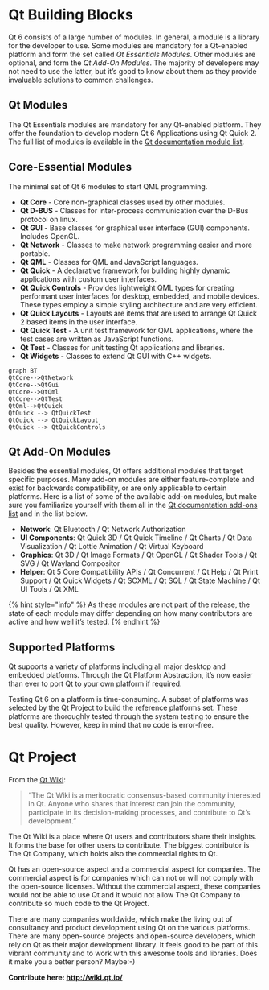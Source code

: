 
# Qt Building Blocks

Qt 6 consists of a large number of modules. In general, a module is a library for the developer to use. Some modules are mandatory for a Qt-enabled platform and form the set called *Qt Essentials Modules*. Other modules are optional, and form the *Qt Add-On Modules*. The majority of developers may not need to use the latter, but it’s good to know about them as they provide invaluable solutions to common challenges.

## Qt Modules

The Qt Essentials modules are mandatory for any Qt-enabled platform. They offer the foundation to develop modern Qt 6 Applications using Qt Quick 2. The full list of modules is available in the [Qt documentation module list](https://doc.qt.io/qt-6/qtmodules.html#qt-essentials).

## Core-Essential Modules

The minimal set of Qt 6 modules to start QML programming.

* **Qt Core** - Core non-graphical classes used by other modules.
* **Qt D-BUS** - Classes for inter-process communication over the D-Bus protocol on linux.
* **Qt GUI** - Base classes for graphical user interface (GUI) components. Includes OpenGL.
* **Qt Network** - Classes to make network programming easier and more portable.
* **Qt QML** - Classes for QML and JavaScript languages.
* **Qt Quick** - A declarative framework for building highly dynamic applications with custom user interfaces.
* **Qt Quick Controls** - Provides lightweight QML types for creating performant user interfaces for desktop, embedded, and mobile devices. These types employ a simple styling architecture and are very efficient.
* **Qt Quick Layouts** - Layouts are items that are used to arrange Qt Quick 2 based items in the user interface.
* **Qt Quick Test** - A unit test framework for QML applications, where the test cases are written as JavaScript functions.
* **Qt Test** - Classes for unit testing Qt applications and libraries.
* **Qt Widgets** - Classes to extend Qt GUI with C++ widgets.

```mermaid
graph BT
QtCore-->QtNetwork
QtCore-->QtGui
QtCore-->QtQml
QtCore-->QtTest
QtQml-->QtQuick
QtQuick --> QtQuickTest
QtQuick --> QtQuickLayout
QtQuick --> QtQuickControls
```


## Qt Add-On Modules

Besides the essential modules, Qt offers additional modules that target specific purposes. Many add-on modules are either feature-complete and exist for backwards compatibility, or are only applicable to certain platforms. Here is a list of some of the available add-on modules, but make sure you familiarize yourself with them all in the [Qt documentation add-ons list](https://doc.qt.io/qt-6/qtmodules.html#qt-add-ons) and in the list below.

* **Network**: Qt Bluetooth / Qt Network Authorization
* **UI Components**: Qt Quick 3D / Qt Quick Timeline / Qt Charts / Qt Data Visualization / Qt Lottie Animation / Qt Virtual Keyboard
* **Graphics**: Qt 3D / Qt Image Formats / Qt OpenGL / Qt Shader Tools / Qt SVG / Qt Wayland Compositor
* **Helper**: Qt 5 Core Compatibility APIs / Qt Concurrent / Qt Help / Qt Print Support / Qt Quick Widgets / Qt SCXML / Qt SQL / Qt State Machine / Qt UI Tools / Qt XML

{% hint style="info" %}
As these modules are not part of the release, the state of each module may differ depending on how many contributors are active and how well it’s tested.
{% endhint %}

## Supported Platforms

Qt supports a variety of platforms including all major desktop and embedded platforms. Through the Qt Platform Abstraction, it’s now easier than ever to port Qt to your own platform if required.

Testing Qt 6 on a platform is time-consuming. A subset of platforms was selected by the Qt Project to build the reference platforms set. These platforms are thoroughly tested through the system testing to ensure the best quality. However, keep in mind that no code is error-free.

# Qt Project

From the [Qt Wiki](http://wiki.qt.io/):

> “The Qt Wiki is a meritocratic consensus-based community interested in Qt. Anyone who shares that interest can join the community, participate in its decision-making processes, and contribute to Qt’s development.”

The Qt Wiki is a place where Qt users and contributors share their insights. It forms the base for other users to contribute. The biggest contributor is The Qt Company, which holds also the commercial rights to Qt.

Qt has an open-source aspect and a commercial aspect for companies. The commercial aspect is for companies which can not or will not comply with the open-source licenses. Without the commercial aspect, these companies would not be able to use Qt and it would not allow The Qt Company to contribute so much code to the Qt Project.

There are many companies worldwide, which make the living out of consultancy and product development using Qt on the various platforms. There are many open-source projects and open-source developers, which rely on Qt as their major development library. It feels good to be part of this vibrant community and to work with this awesome tools and libraries. Does it make you a better person? Maybe:-)

**Contribute here: http://wiki.qt.io/**
